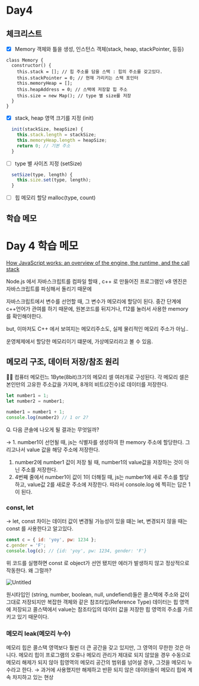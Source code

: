 # Day4

## 체크리스트
- [x] Memory 객체와 틀을 생성, 인스턴스 객체(stack, heap, stackPointer, 등등)
```javscript
class Memory {
  constructor() {
    this.stack = []; // 힙 주소를 담을 스택 : 힙의 주소를 갖고있다.
    this.stackPointer = 0; // 현재 가리키는 스택 포인터
    this.memoryHeap = [];
    this.heapAddress = 0; // 스택에 저장할 힙 주소
    this.size = new Map(); // type 별 size를 저장
  }
}
```
- [x] stack, heap 영역 크기를 지정 (init)

```javascript
  init(stackSize, heapSize) {
    this.stack.length = stackSize;
    this.memoryHeap.length = heapSize;
    return 0; // 기본 주소
  }
```
- [ ] type 별 사이즈 지정 (setSize)

```javascript
  setSize(type, length) {
    this.size.set(type, length);
  }
```
- [ ] 힙 메모리 할당 malloc(type, count)


## 학습 메모

# Day 4 학습 메모

[How JavaScript works: an overview of the engine, the runtime, and the call stack](https://blog.sessionstack.com/how-does-javascript-actually-work-part-1-b0bacc073cf)

Node.js 에서 자바스크립트를 컴파일 할때 , c++ 로 만들어진 프로그램인 v8 엔진은 자바스크립트를 파싱해서 돌리기 때문에 

자바스크립트에서 변수를 선언할 때, 그 변수가 메모리에 할당이 된다. 중간 단계에 c++언어가 관여를 하기 때문에, 원본코드를 뒤지거나, f12를 눌러서 사용한 memory를 확인해야한다.

but, 이마저도 C++ 에서 보여지는 메모리주소도, 실제 물리적인 메모리 주소가 아님.. 

운영체제에서 할당한 메모리이기 떄문에, 가상메모리라고 볼 수 있음.

## 메모리 구조, 데이터 저장/참조 원리

<aside>
🧑‍💻 컴퓨터 메모린느 1Byte(8bit)크기의 메모리 셀 여러개로 구성된다. 각 메모리 셀은 본인만의 고유한 주소값을 가지며, 8개의 비트(2진수)로 데이터를 저장한다.

</aside>

```jsx
let number1 = 1;
let number2 = number1;

number1 = number1 + 1;
console.log(number2) // 1 or 2?
```

Q. 다음 콘솔에 나오게 될 결과는 무엇일까?

→ 1. number1이 선언될 때, js는 식별자를 생성하여 한 memory 주소에 할당한다. 그리고나서 value 값을 해당 주소에 저장한다. 

1. number2에 number1 값이 저장 될 때, number1의 value값을 저장하는 것이 아닌 주소를 저장한다.
2. 4번째 줄에서 number1이 값이 1이 더해질 때, js는 number1에 새로 주소를 할당하고, value값 2를 새로운 주소에 저장한다. 따라서 console.log 에 찍히는 답은 1이 된다.

### const, let

→ let, const 차이는 데이터 값이 변경될 가능성이 있을 떄는 let, 변경되지 않을 때는 const 를 사용한다고 알고있다. 

```jsx
const c = { id: 'yoy', pw: 1234 };
c.gender = 'F';
console.log(c);	// {id: 'yoy', pw: 1234, gender: 'F'}
```

위 코드를 실행하면 const 로 object가 선언 됐지만 에러가 발생하지 않고 정상적으로 작동한다. 왜 그럴까? 

![Untitled](Day%204%20%E1%84%92%E1%85%A1%E1%86%A8%E1%84%89%E1%85%B3%E1%86%B8%20%E1%84%86%E1%85%A6%E1%84%86%E1%85%A9%205236670e737f4ab08012255f26b2ad03/Untitled.png)

원시타입인 (string, number, boolean, null, undefiend)들은 콜스택에 주소와 값이 그대로 저장되지만 복잡한 객체와 같은 참조타입(Reference Type) 데이터는 힙 영역에 저장되고 콜스택에서 value는 참조타입의 데이터 값을 저장한 힙 영역의 주소를 가르키고 있기 때문이다. 

### 메모리 leak(메모리 누수)

메모리 힙은 콜스택 영역보다 훨씬 더 큰 공간을 갖고 있지만, 그 영역이 무한한 것은 아니다. 메모리 힙이 프로그램의 오류나 메모리 관리가 제대로 되지 않았을 경우 수동으로 메모리 해제가 되지 않아 힙영역의 메모리 공간의 범위를 넘어설 경우, 그것을 메모리 누수라고 한다. → 과거에 사용했지만 해제하고 반환 되지 않은 데이터들이 메모리 힙에 계속 차지하고 있는 현상